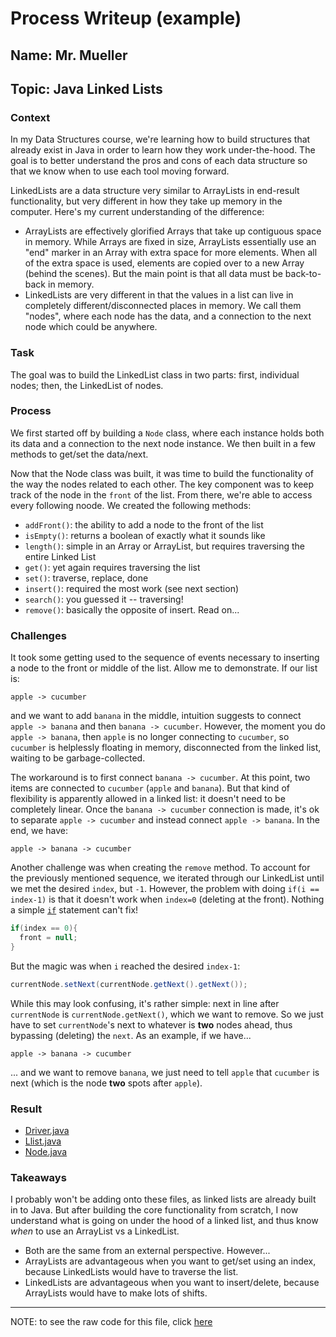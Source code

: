 # Process Writeup (example)

## Name: Mr. Mueller
## Topic: Java Linked Lists

### Context
In my Data Structures course, we're learning how to build structures that already exist in Java in order to learn how they work under-the-hood. The goal is to better understand the pros and cons of each data structure so that we know when to use each tool moving forward.

LinkedLists are a data structure very similar to ArrayLists in end-result functionality, but very different in how they take up memory in the computer. Here's my current understanding of the difference:
* ArrayLists are effectively glorified Arrays that take up contiguous space in memory. While Arrays are fixed in size, ArrayLists essentially use an "end" marker in an Array with extra space for more elements. When all of the extra space is used, elements are copied over to a new Array (behind the scenes). But the main point is that all data must be back-to-back in memory.
* LinkedLists are very different in that the values in a list can live in completely different/disconnected places in memory. We call them "nodes", where each node has the data, and a connection to the next node which could be anywhere.

### Task
The goal was to build the LinkedList class in two parts: first, individual nodes; then, the LinkedList of nodes.

### Process
We first started off by building a `Node` class, where each instance holds both its data and a connection to the next node instance. We then built in a few methods to get/set the data/next. 

Now that the Node class was built, it was time to build the functionality of the way the nodes related to each other. The key component was to keep track of the node in the `front` of the list. From there, we're able to access every following noode. We created the following methods:
* `addFront()`: the ability to add a node to the front of the list
* `isEmpty()`: returns a boolean of exactly what it sounds like
* `length()`: simple in an Array or ArrayList, but requires traversing the entire Linked List
* `get()`: yet again requires traversing the list
* `set()`: traverse, replace, done
* `insert()`: required the most work (see next section)
* `search()`: you guessed it -- traversing!
* `remove()`: basically the opposite of insert. Read on...

### Challenges
It took some getting used to the sequence of events necessary to inserting a node to the front or middle of the list. Allow me to demonstrate. If our list is:
```
apple -> cucumber
```
and we want to add `banana` in the middle, intuition suggests to connect `apple -> banana` and then `banana -> cucumber`. However, the moment you do `apple -> banana`, then `apple` is no longer connecting to `cucumber`, so `cucumber` is helplessly floating in memory, disconnected from the linked list, waiting to be garbage-collected. 

The workaround is to first connect `banana -> cucumber`. At this point, two items are connected to `cucumber` (`apple` and `banana`). But that kind of flexibility is apparently allowed in a linked list: it doesn't need to be completely linear. Once the `banana -> cucumber` connection is made, it's ok to separate `apple -> cucumber` and instead connect `apple -> banana`. In the end, we have:
```
apple -> banana -> cucumber
```

Another challenge was when creating the `remove` method. To account for the previously mentioned sequence, we iterated through our LinkedList until we met the desired `index`, but `-1`. However, the problem with doing `if(i == index-1)` is that it doesn't work when `index=0` (deleting at the front). Nothing a simple [`if`](https://github.com/hunter-teacher-cert/work_csci70900-brianmueller/commit/0e238b260d1365f3da33721bc961c5a5749e9d52) statement can't fix!
```java
if(index == 0){
  front = null;
}
```
But the magic was when `i` reached the desired `index-1`:
```java
currentNode.setNext(currentNode.getNext().getNext());
```
While this may look confusing, it's rather simple: next in line after `currentNode` is `currentNode.getNext()`, which we want to remove. So we just have to set `currentNode`'s next to whatever is **two** nodes ahead, thus bypassing (deleting) the `next`. As an example, if we have...
```
apple -> banana -> cucumber
```
... and we want to remove `banana`, we just need to tell `apple` that `cucumber` is next (which is the node **two** spots after `apple`).

### Result
* [Driver.java](https://github.com/hunter-teacher-cert/work_csci70900-brianmueller/blob/master/ds/lists/Driver.java)
* [Llist.java](https://github.com/hunter-teacher-cert/work_csci70900-brianmueller/blob/master/ds/lists/Llist.java)
* [Node.java](https://github.com/hunter-teacher-cert/work_csci70900-brianmueller/blob/master/ds/lists/Node.java)

### Takeaways
I probably won't be adding onto these files, as linked lists are already built in to Java. But after building the core functionality from scratch, I now understand what is going on under the hood of a linked list, and thus know _when_ to use an ArrayList vs a LinkedList.
* Both are the same from an external perspective. However...
* ArrayLists are advantageous when you want to get/set using an index, because LinkedLists would have to traverse the list.
* LinkedLists are advantageous when you want to insert/delete, because ArrayLists would have to make lots of shifts.

---

NOTE: to see the raw code for this file, click [here](https://raw.githubusercontent.com/hstatsep/other/main/writeups/example-mueller-java-ll.md)
